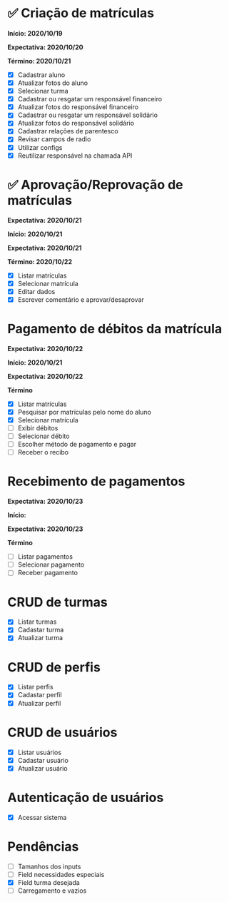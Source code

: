 # :white_check_mark: Criação de matrículas

**Início: 2020/10/19**

**Expectativa: 2020/10/20**

**Término: 2020/10/21**

- [x] Cadastrar aluno
- [x] Atualizar fotos do aluno
- [x] Selecionar turma
- [x] Cadastrar ou resgatar um responsável financeiro
- [x] Atualizar fotos do responsável financeiro
- [x] Cadastrar ou resgatar um responsável solidário
- [x] Atualizar fotos do responsável solidário
- [x] Cadastrar relações de parentesco
- [x] Revisar campos de radio
- [x] Utilizar configs
- [x] Reutilizar responsável na chamada API

# :white_check_mark: Aprovação/Reprovação de matrículas

**Expectativa: 2020/10/21**

**Início: 2020/10/21**

**Expectativa: 2020/10/21**

**Término: 2020/10/22**

- [x] Listar matrículas
- [x] Selecionar matrícula
- [x] Editar dados
- [x] Escrever comentário e aprovar/desaprovar

# Pagamento de débitos da matrícula

**Expectativa: 2020/10/22**

**Início: 2020/10/21**

**Expectativa: 2020/10/22**

**Término**

- [x] Listar matrículas
- [x] Pesquisar por matrículas pelo nome do aluno
- [x] Selecionar matrícula
- [ ] Exibir débitos
- [ ] Selecionar débito
- [ ] Escolher método de pagamento e pagar
- [ ] Receber o recibo

# Recebimento de pagamentos

**Expectativa: 2020/10/23**

**Início:**

**Expectativa: 2020/10/23**

**Término**

- [ ] Listar pagamentos
- [ ] Selecionar pagamento
- [ ] Receber pagamento

# CRUD de turmas

- [x] Listar turmas
- [x] Cadastar turma
- [x] Atualizar turma

# CRUD de perfis

- [x] Listar perfis
- [x] Cadastar perfil
- [x] Atualizar perfil

# CRUD de usuários

- [x] Listar usuários
- [x] Cadastar usuário
- [x] Atualizar usuário

# Autenticação de usuários

- [x] Acessar sistema

# Pendências

- [ ] Tamanhos dos inputs
- [ ] Field necessidades especiais
- [x] Field turma desejada
- [ ] Carregamento e vazios
